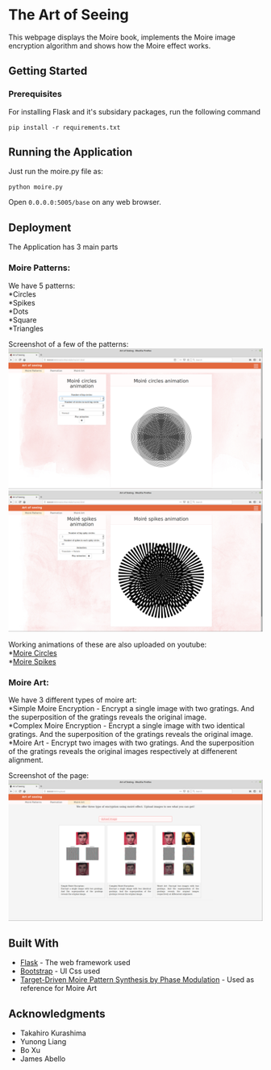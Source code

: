 # The Art of Seeing

This webpage displays the Moire book, implements the Moire image encryption algorithm and shows how the Moire effect works.

## Getting Started

### Prerequisites

For installing Flask and it's subsidary packages, run the following command

```
pip install -r requirements.txt
```
## Running the Application

Just run the moire.py file as:
```
python moire.py
```
Open ```0.0.0.0:5005/base``` on any web browser.

## Deployment

The Application has 3 main parts

### Moire Patterns:

We have 5 patterns:\
*Circles\
*Spikes\
*Dots\
*Square\
*Triangles

Screenshot of a few of the patterns:\
![Alt text](Moire_circle.png?raw=true "Moire Circles")\
![Alt text](moire_spikes.png?raw=true "Moire Spikes")

Working animations of these are also uploaded on youtube:\
*[Moire Circles](https://youtu.be/TCJ3FupaYtE)\
*[Moire Spikes](https://youtu.be/LIvYlEHI6Kk)

### Moire Art:

We have 3 different types of moire art:\
*Simple Moire Encryption - Encrypt a single image with two gratings. And the superposition of the gratings reveals the original image.\
*Complex Moire Encryption - Encrypt a single image with two identical gratings. And the superposition of the gratings reveals the original image.\
*Moire Art - Encrypt two images with two gratings. And the superposition of the gratings reveals the original images respectively at diffenerent alignment.

Screenshot of the page:\
![Alt text](Moire_art.png?raw=true "Moire Art")

## Built With

* [Flask](http://flask.pocoo.org/docs/1.0/) - The web framework used
* [Bootstrap](https://getbootstrap.com/docs/4.1/getting-started/introduction/) - UI Css used
* [Target-Driven Moire Pattern Synthesis by Phase Modulation](https://ieeexplore.ieee.org/document/6751348) - Used as reference for Moire Art

## Acknowledgments

* Takahiro Kurashima
* Yunong Liang
* Bo Xu
* James Abello
